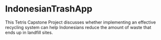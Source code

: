 # IndonesianTrashApp
This Tetris Capstone Project discusses whether implementing an effective recycling system can help Indonesians reduce the amount of waste that ends up in landfill sites.
